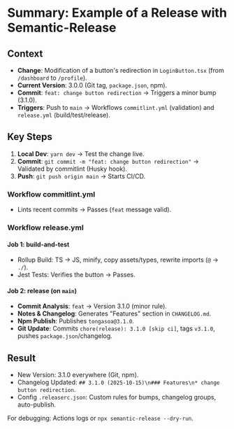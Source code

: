 # Summary: Example of a Release with Semantic-Release

## Context
- **Change**: Modification of a button's redirection in `LoginButton.tsx` (from `/dashboard` to `/profile`).
- **Current Version**: 3.0.0 (Git tag, `package.json`, npm).
- **Commit**: `feat: change button redirection` → Triggers a minor bump (3.1.0).
- **Triggers**: Push to `main` → Workflows `commitlint.yml` (validation) and `release.yml` (build/test/release).

## Key Steps

1. **Local Dev**: `yarn dev` → Test the change live.
2. **Commit**: `git commit -m "feat: change button redirection"` → Validated by commitlint (Husky hook).
3. **Push**: `git push origin main` → Starts CI/CD.

### Workflow commitlint.yml
- Lints recent commits → Passes (`feat` message valid).

### Workflow release.yml
#### Job 1: build-and-test
- Rollup Build: TS → JS, minify, copy assets/types, rewrite imports (`@` → `./`).
- Jest Tests: Verifies the button → Passes.

#### Job 2: release (on `main`)
- **Commit Analysis**: `feat` → Version 3.1.0 (minor rule).
- **Notes & Changelog**: Generates "Features" section in `CHANGELOG.md`.
- **Npm Publish**: Publishes `tongasoa@3.1.0`.
- **Git Update**: Commits `chore(release): 3.1.0 [skip ci]`, tags `v3.1.0`, pushes `package.json`/changelog.

## Result
- New Version: 3.1.0 everywhere (Git, npm).
- Changelog Updated: `## 3.1.0 (2025-10-15)\n### Features\n* change button redirection`.
- Config `.releaserc.json`: Custom rules for bumps, changelog groups, auto-publish.

For debugging: Actions logs or `npx semantic-release --dry-run`.